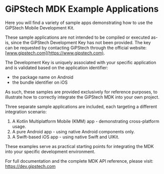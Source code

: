 # GiPStech MDK Example Applications

Here you will find a variety of sample apps demonstrating how to use the GiPStech Mobile Development Kit.

These sample applications are not intended to be compiled or executed as-is, since the GiPStech Development Key has not been provided.
The key can be requested by contacting GiPStech through the official website: [www.gipstech.com](https://www.gipstech.com).

The Development Key is uniquely associated with your specific application and is validated based on the application identifier:

-	the package name on Android
-	the bundle identifier on iOS

As such, these samples are provided exclusively for reference purposes, to illustrate how to correctly integrate the GiPStech MDK into your own project.

Three separate sample applications are included, each targeting a different integration scenario:

1. A Kotlin Multiplatform Mobile (KMM) app - demonstrating cross-platform usage.
2. A pure Android app - using native Android components only.
3. A Swift-based iOS app - using native Swift and UIKit.

These examples serve as practical starting points for integrating the MDK into your specific development environment.

For full documentation and the complete MDK API reference, please visit: https://dev.gipstech.com
